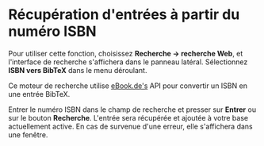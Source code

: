 # Récupération d'entrées à partir du numéro ISBN

Pour utiliser cette fonction, choisissez **Recherche -&gt; recherche Web**, et l'interface de recherche s'affichera dans le panneau latéral. Sélectionnez **ISBN vers BibTeX** dans le menu déroulant.

Ce moteur de recherche utilise [eBook.de's](ttp://www.ebook.de/) API pour convertir un ISBN en une entrée BibTeX.

Entrer le numéro ISBN dans le champ de recherche et presser sur **Entrer** ou sur le bouton **Recherche**. L'entrée sera récupérée et ajoutée à votre base actuellement active. En cas de survenue d'une erreur, elle s'affichera dans une fenêtre.
